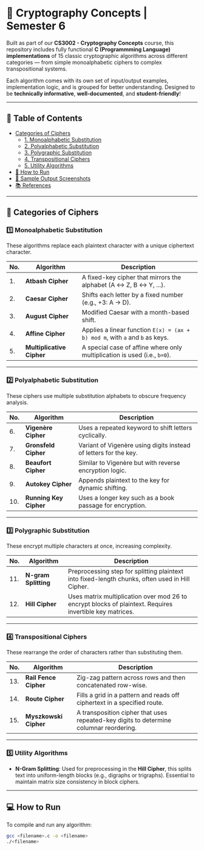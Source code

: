 # 🔐 Cryptography Concepts | Semester 6

Built as part of our **CS3002 - Cryptography Concepts** course, this repository includes fully functional **C (Programmming Language) implementations** of 15 classic cryptographic algorithms across different categories — from simple monoalphabetic ciphers to complex transpositional systems.

Each algorithm comes with its own set of input/output examples, implementation logic, and is grouped for better understanding. Designed to be **technically informative**, **well-documented**, and **student-friendly**!

---

## 🧠 Table of Contents

- [Categories of Ciphers](#categories-of-ciphers)
  - [1. Monoalphabetic Substitution](https://github.com/achyuth-2308/CryptographyConcepts/tree/main/Mono-Alphabetic%20Substitution%20Ciphers)
  - [2. Polyalphabetic Substitution](#2-polyalphabetic-substitution)
  - [3. Polygraphic Substitution](#3-polygraphic-substitution)
  - [4. Transpositional Ciphers](#4-transpositional-ciphers)
  - [5. Utility Algorithms](#5-utility-algorithms)
- [🔎 How to Run](#how-to-run)
- [📸 Sample Output Screenshots](#sample-output-screenshots)
- [📚 References](#references)

---

## 📂 Categories of Ciphers

### 1️⃣ Monoalphabetic Substitution
These algorithms replace each plaintext character with a unique ciphertext character.

| No. | Algorithm | Description |
|-----|-----------|-------------|
| 1. | **Atbash Cipher** | A fixed-key cipher that mirrors the alphabet (A ↔ Z, B ↔ Y, ...). |
| 2. | **Caesar Cipher** | Shifts each letter by a fixed number (e.g., +3: A → D). |
| 3. | **August Cipher** | Modified Caesar with a month-based shift. |
| 4. | **Affine Cipher** | Applies a linear function `E(x) = (ax + b) mod m`, with `a` and `b` as keys. |
| 5. | **Multiplicative Cipher** | A special case of affine where only multiplication is used (i.e., `b=0`). |

---

### 2️⃣ Polyalphabetic Substitution
These ciphers use multiple substitution alphabets to obscure frequency analysis.

| No. | Algorithm | Description |
|-----|-----------|-------------|
| 6. | **Vigenère Cipher** | Uses a repeated keyword to shift letters cyclically. |
| 7. | **Gronsfeld Cipher** | Variant of Vigenère using digits instead of letters for the key. |
| 8. | **Beaufort Cipher** | Similar to Vigenère but with reverse encryption logic. |
| 9. | **Autokey Cipher** | Appends plaintext to the key for dynamic shifting. |
| 10. | **Running Key Cipher** | Uses a longer key such as a book passage for encryption. |

---

### 3️⃣ Polygraphic Substitution
These encrypt multiple characters at once, increasing complexity.

| No. | Algorithm | Description |
|-----|-----------|-------------|
| 11. | **N-gram Splitting** | Preprocessing step for splitting plaintext into fixed-length chunks, often used in Hill Cipher. |
| 12. | **Hill Cipher** | Uses matrix multiplication over mod 26 to encrypt blocks of plaintext. Requires invertible key matrices. |

---

### 4️⃣ Transpositional Ciphers
These rearrange the order of characters rather than substituting them.

| No. | Algorithm | Description |
|-----|-----------|-------------|
| 13. | **Rail Fence Cipher** | Zig-zag pattern across rows and then concatenated row-wise. |
| 14. | **Route Cipher** | Fills a grid in a pattern and reads off ciphertext in a specified route. |
| 15. | **Myszkowski Cipher** | A transposition cipher that uses repeated-key digits to determine columnar reordering. |

---

### 5️⃣ Utility Algorithms

- **N-Gram Splitting**: Used for preprocessing in the **Hill Cipher**, this splits text into uniform-length blocks (e.g., digraphs or trigraphs). Essential to maintain matrix size consistency in block ciphers.

---

## 💻 How to Run

To compile and run any algorithm:

```bash
gcc <filename>.c -o <filename>
./<filename>
